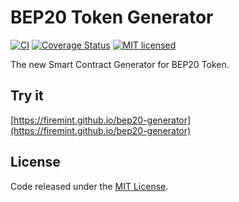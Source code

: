 # BEP20 Token Generator

[![CI](https://github.com/firemint/bep20-generator/workflows/CI/badge.svg?branch=master)](https://github.com/firemint/bep20-generator/actions/)
[![Coverage Status](https://coveralls.io/repos/github/firemint/bep20-generator/badge.svg?branch=master)](https://coveralls.io/github/firemint/bep20-generator?branch=master)
[![MIT licensed](https://img.shields.io/github/license/firemint/bep20-generator.svg)](https://github.com/firemint/bep20-generator/blob/master/LICENSE)

The new Smart Contract Generator for BEP20 Token.

## Try it

[https://firemint.github.io/bep20-generator](https://firemint.github.io/bep20-generator)

## License

Code released under the [MIT License](https://github.com/firemint/bep20-generator/blob/master/LICENSE).
